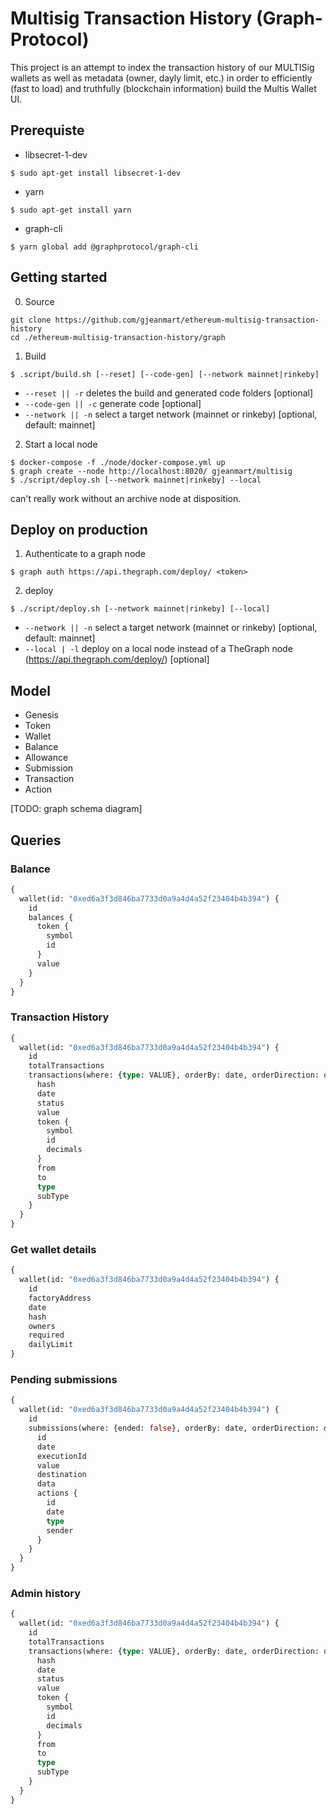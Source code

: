 
# Multisig Transaction History (Graph-Protocol)

This project is an attempt to index the transaction history of our MULTISig wallets as well as metadata (owner, dayly limit, etc.) in order to efficiently (fast to load) and truthfully (blockchain information) build the Multis Wallet UI.

## Prerequiste

- libsecret-1-dev
```
$ sudo apt-get install libsecret-1-dev
```

- yarn
```
$ sudo apt-get install yarn
```

- graph-cli

```
$ yarn global add @graphprotocol/graph-cli
```

## Getting started

0. Source

```
git clone https://github.com/gjeanmart/ethereum-multisig-transaction-history
cd ./ethereum-multisig-transaction-history/graph
```

1. Build

```
$ .script/build.sh [--reset] [--code-gen] [--network mainnet|rinkeby]
```

- `--reset || -r` deletes the build and generated code folders [optional]
- `--code-gen || -c` generate code [optional]
- `--network || -n` select a target network (mainnet or rinkeby) [optional, default: mainnet]

2. Start a local node

```
$ docker-compose -f ./node/docker-compose.yml up
$ graph create --node http://localhost:8020/ gjeanmart/multisig
$ ./script/deploy.sh [--network mainnet|rinkeby] --local
```

can't really work without an archive node at disposition. 


## Deploy on production

1. Authenticate to a graph node

```
$ graph auth https://api.thegraph.com/deploy/ <token>
```

2. deploy

```
$ ./script/deploy.sh [--network mainnet|rinkeby] [--local]
```

- `--network || -n` select a target network (mainnet or rinkeby) [optional, default: mainnet]
- `--local | -l`  deploy on a local node instead of a TheGraph node (https://api.thegraph.com/deploy/) [optional]


## Model

- Genesis
- Token
- Wallet
- Balance
- Allowance
- Submission
- Transaction
- Action

[TODO: graph schema diagram]


## Queries

### Balance

```graphql
{
  wallet(id: "0xed6a3f3d846ba7733d0a9a4d4a52f23404b4b394") {
    id
    balances {
      token {
        symbol
        id
      }
      value
    }
  }
}

```

### Transaction History

```graphql
{
  wallet(id: "0xed6a3f3d846ba7733d0a9a4d4a52f23404b4b394") {
    id
    totalTransactions
    transactions(where: {type: VALUE}, orderBy: date, orderDirection: desc) {
      hash
      date
      status
      value
      token {
        symbol
        id
        decimals
      }
      from
      to
      type
      subType
    }
  }
}

```

### Get wallet details

```graphql
{
  wallet(id: "0xed6a3f3d846ba7733d0a9a4d4a52f23404b4b394") {
    id
    factoryAddress
    date
    hash
    owners
    required
    dailyLimit
}

```

### Pending submissions

```graphql
{
  wallet(id: "0xed6a3f3d846ba7733d0a9a4d4a52f23404b4b394") {
    id
    submissions(where: {ended: false}, orderBy: date, orderDirection: desc) {
      id
      date
      executionId
      value
      destination
      data
      actions {
        id
        date
        type
        sender
      }
    }
  }
}
```

### Admin history

```graphql
{
  wallet(id: "0xed6a3f3d846ba7733d0a9a4d4a52f23404b4b394") {
    id
    totalTransactions
    transactions(where: {type: VALUE}, orderBy: date, orderDirection: desc) {
      hash
      date
      status
      value
      token {
        symbol
        id
        decimals
      }
      from
      to
      type
      subType
    }
  }
}

```